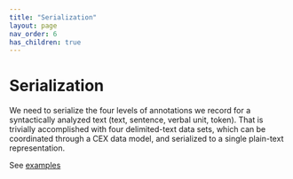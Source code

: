 ```yaml
---
title: "Serialization"
layout: page
nav_order: 6
has_children: true
---
```



# Serialization

We need to serialize the four levels of annotations we record for a syntactically analyzed text (text, sentence, verbal unit, token).  That is trivially accomplished with four delimited-text data sets, which can be coordinated through a CEX data model, and serialized to a single plain-text representation.

See [examples](./examples/)